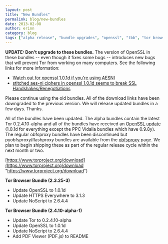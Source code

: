 ```yaml
---
layout: post
title: "New Bundles"
permalink: blog/new-bundles
date: 2013-02-08
author: erinn
category: blog
tags: ["alpha release", "bundle upgrades", "openssl", "tbb", "tor browser bundle"]
---
```


 **UPDATE: Don't upgrade to these bundles.** The version of OpenSSL in these bundles -- even though it fixes some bugs -- introduces new bugs that will prevent Tor from working on many computers. See the following links for more information:

- [Watch out for openssl 1.0.1d if you're using AESNI](https://lists.torproject.org/pipermail/tor-talk/2013-February/027252.html)
- [stitched aes-ni ciphers in openssl 1.0.1d seems to break SSL Handshakes/Renegotiations](https://trac.torproject.org/projects/tor/ticket/8179)

Please continue using the old bundles. All of the download links have been downgraded to the previous version. We will release updated bundles in a few days. Thanks.

All of the bundles have been updated. The alpha bundles contain the latest Tor 0.2.4.10-alpha and all of the bundles have received an [OpenSSL update](http://www.openssl.org/news/secadv_20130205.txt) (1.0.1d for everything except the PPC Vidalia bundles which have 0.9.8y). The regular obfsproxy bundles have been discontinued but pyobfsproxy/flashproxy bundles are available from the [obfsproxy](https://www.torproject.org/projects/obfsproxy) page. We plan to begin shipping these as part of the regular release cycle within the next month or two.

[https://www.torproject.org/download](https://www.torproject.org/download "https://www.torproject.org/download")

**Tor Browser Bundle (2.3.25-3)**

- Update OpenSSL to 1.0.1d
- Update HTTPS Everywhere to 3.1.3
- Update NoScript to 2.6.4.4

**Tor Browser Bundle (2.4.10-alpha-1)**

- Update Tor to 0.2.4.10-alpha
- Update OpenSSL to 1.0.1d
- Update NoScript to 2.6.4.4
- Add PDF Viewer (PDF.js) to README

